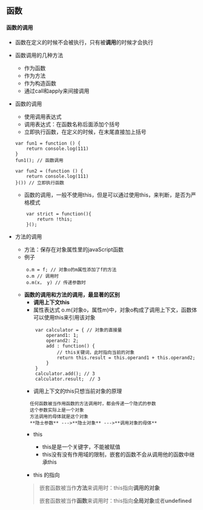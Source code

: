 ## 函数

#### 函数的调用
+ 函数在定义的时候不会被执行，只有被**调用**的时候才会执行

+ 函数调用的几种方法
	- 作为函数
	- 作为方法
	- 作为构造函数
	- 通过call和apply来间接调用

+ 函数的调用
	- 使用调用表达式
	- 调用表达式：在函数名称后面添加个括号
	- 立即执行函数，在定义的时候，在末尾直接加上括号
	```
	var fun1 = function () {
		return console.log(111)
	}
	fun1(); // 函数调用

	var fun2 = (function () {
		return console.log(111)
	}()) // 立即执行函数
	```
	- 函数的调用，一般不使用this，但是可以通过使用this，来判断，是否为严格模式
	```
		var strict = function(){
			return !this;
		}();
	```

+ 方法的调用
	- 方法：保存在对象属性里的javaScript函数
	- 例子
	```
		o.m = f; // 对象o的m属性添加了f的方法
		o.m // 调用时
		o.m(x， y) // 传递参数时
	```
	- <strong>函数的调用和方法的调用，最显著的区别</strong>
		* <strong>调用上下文this</strong>
		* 属性表达式 o.m(对象o，属性m)中，对象o构成了调用上下文，函数体可以使用this来引用该对象
		```
			var calculator = { // 对象的直接量
				operand1: 1;
				operand2: 2;
				add : function() {
					// this关键词，此时指向当前的对象
					return this.result = this.operand1 + this.operand2;
				}
			}
			calculator.add(); // 3
			calculator.result;  // 3
		```
		* 调用上下文的this只想当前对象的原理
		> 
			任何函数被当作用函数的方法调用时，都会传递一个隐式的参数
			这个参数实际上是一个对象
			方法调用的母体就是这个对象
			**隐士参数** --->**隐士对象** --->**调用对象的母体**
		* this
			* this是是一个关键字，不能被赋值
			* this没有没有作用域的限制，嵌套的函数不会从调用他的函数中继承this

		* this 的指向
		> 嵌套函数被当作**方法**来调用时：this指向**调用的对象**
		>
		> 嵌套函数被当作**函数**来调用时：this指向**全局对象**或者**undefined**
		



